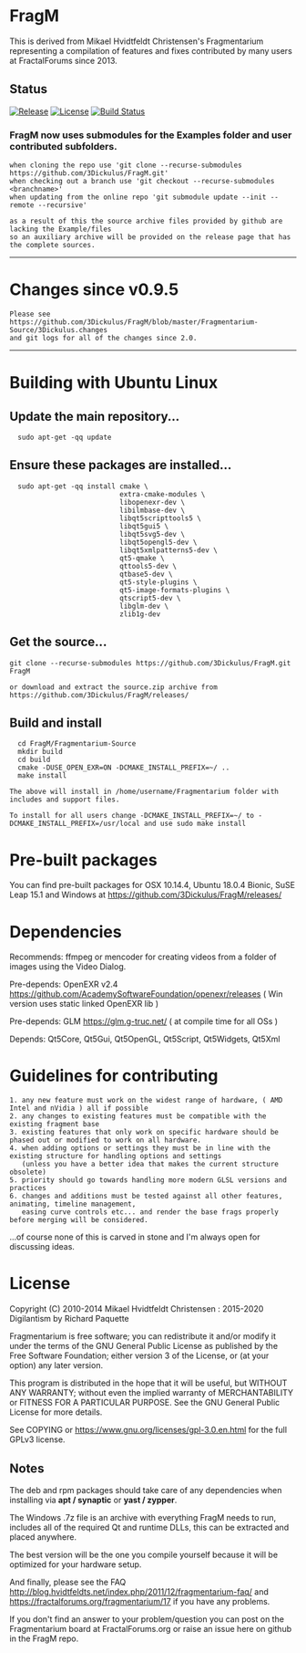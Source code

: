 
# FragM
This is derived from Mikael Hvidtfeldt Christensen's Fragmentarium representing a compilation of features and fixes contributed by many users at FractalForums since 2013.

Status
----------------------
[![Release][release-image]][releases]
[![License][license-image]][license]
[![Build Status](https://travis-ci.org/3Dickulus/FragM.svg?branch=master)](https://travis-ci.org/3Dickulus/FragM)

[release-image]: https://img.shields.io/badge/release-2.5.3-green.svg?style=flat
[releases]: https://github.com/3Dickulus/FragM/releases

[license-image]: https://img.shields.io/badge/license-GPL3-green.svg?style=flat
[license]: https://github.com/3Dickulus/FragM/blob/master/LICENSE

### FragM now uses submodules for the Examples folder and user contributed subfolders.
    when cloning the repo use 'git clone --recurse-submodules https://github.com/3Dickulus/FragM.git'
    when checking out a branch use 'git checkout --recurse-submodules <branchname>'
    when updating from the online repo 'git submodule update --init --remote --recursive'

    as a result of this the source archive files provided by github are lacking the Example/files
    so an auxiliary archive will be provided on the release page that has the complete sources.

----------------------

# Changes since v0.9.5
    Please see https://github.com/3Dickulus/FragM/blob/master/Fragmentarium-Source/3Dickulus.changes
    and git logs for all of the changes since 2.0.

----------------------

# Building with Ubuntu Linux


## Update the main repository...

      sudo apt-get -qq update

## Ensure these packages are installed...

      sudo apt-get -qq install cmake \
                               extra-cmake-modules \
                               libopenexr-dev \
                               libilmbase-dev \
                               libqt5scripttools5 \
                               libqt5gui5 \
                               libqt5svg5-dev \
                               libqt5opengl5-dev \
                               libqt5xmlpatterns5-dev \
                               qt5-qmake \
                               qttools5-dev \
                               qtbase5-dev \
                               qt5-style-plugins \
                               qt5-image-formats-plugins \
                               qtscript5-dev \
                               libglm-dev \
                               zlib1g-dev


## Get the source...

    git clone --recurse-submodules https://github.com/3Dickulus/FragM.git FragM
      
    or download and extract the source.zip archive from https://github.com/3Dickulus/FragM/releases/

## Build and install

      cd FragM/Fragmentarium-Source
      mkdir build
      cd build
      cmake -DUSE_OPEN_EXR=ON -DCMAKE_INSTALL_PREFIX=~/ ..
      make install

    The above will install in /home/username/Fragmentarium folder with includes and support files.

    To install for all users change -DCMAKE_INSTALL_PREFIX=~/ to -DCMAKE_INSTALL_PREFIX=/usr/local and use sudo make install


# Pre-built packages

   You can find pre-built packages for OSX 10.14.4, Ubuntu 18.0.4 Bionic, SuSE Leap 15.1 and Windows at https://github.com/3Dickulus/FragM/releases/

# Dependencies

   Recommends:  ffmpeg or mencoder for creating videos from a folder of images using the Video Dialog.

   Pre-depends: OpenEXR v2.4 https://github.com/AcademySoftwareFoundation/openexr/releases ( Win version uses static linked OpenEXR lib )

   Pre-depends: GLM https://glm.g-truc.net/ ( at compile time for all OSs )

   Depends:     Qt5Core, Qt5Gui, Qt5OpenGL, Qt5Script, Qt5Widgets, Qt5Xml

# Guidelines for contributing
    1. any new feature must work on the widest range of hardware, ( AMD Intel and nVidia ) all if possible
    2. any changes to existing features must be compatible with the existing fragment base
    3. existing features that only work on specific hardware should be phased out or modified to work on all hardware.
    4. when adding options or settings they must be in line with the existing structure for handling options and settings
       (unless you have a better idea that makes the current structure obsolete)
    5. priority should go towards handling more modern GLSL versions and practices
    6. changes and additions must be tested against all other features, animating, timeline management,
       easing curve controls etc... and render the base frags properly before merging will be considered.

...of course none of this is carved in stone and I'm always open for discussing ideas.


# License

Copyright (C) 2010-2014 Mikael Hvidtfeldt Christensen : 2015-2020 Digilantism by Richard Paquette

Fragmentarium is free software; you can redistribute it and/or modify it under the terms of the GNU General Public License as published by the Free Software Foundation; either version 3 of the License, or (at your option) any later version.

This program is distributed in the hope that it will be useful, but WITHOUT ANY WARRANTY; without even the implied warranty of MERCHANTABILITY or FITNESS FOR A PARTICULAR PURPOSE. See the GNU General Public License for more details.

See COPYING or https://www.gnu.org/licenses/gpl-3.0.en.html for the full GPLv3 license.


## Notes

The deb and rpm packages should take care of any dependencies when installing via **apt / synaptic** or **yast / zypper**.

The Windows .7z file is an archive with everything FragM needs to run, includes all of the required Qt and runtime DLLs, this can be extracted and placed anywhere.

The best version will be the one you compile yourself because it will be optimized for your hardware setup.

And finally, please see the FAQ http://blog.hvidtfeldts.net/index.php/2011/12/fragmentarium-faq/ and https://fractalforums.org/fragmentarium/17 if you have any problems.

If you don't find an answer to your problem/question you can post on the Fragmentarium board at FractalForums.org or raise an issue here on github in the FragM repo.
